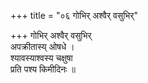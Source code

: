+++
title = "०६ गोभिर् अश्वैर् वसुभिर्"

+++
गोभिर् अश्वैर् वसुभिर्  
अपक्रीतास्य् ओषधे ।  
श्यावस्याश्वस्य चक्षुषा  
प्रति पश्य किमीदिनः ॥
